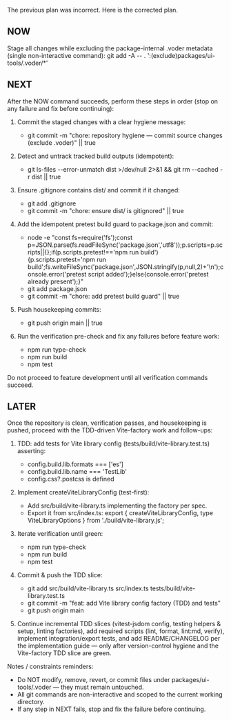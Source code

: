 The previous plan was incorrect. Here is the corrected plan.

## NOW
Stage all changes while excluding the package-internal .voder metadata (single non-interactive command):
git add -A -- . ':(exclude)packages/ui-tools/.voder/*'

## NEXT
After the NOW command succeeds, perform these steps in order (stop on any failure and fix before continuing):

1. Commit the staged changes with a clear hygiene message:
   - git commit -m "chore: repository hygiene — commit source changes (exclude .voder)" || true

2. Detect and untrack tracked build outputs (idempotent):
   - git ls-files --error-unmatch dist >/dev/null 2>&1 && git rm --cached -r dist || true

3. Ensure .gitignore contains dist/ and commit if it changed:
   - git add .gitignore
   - git commit -m "chore: ensure dist/ is gitignored" || true

4. Add the idempotent pretest build guard to package.json and commit:
   - node -e "const fs=require('fs');const p=JSON.parse(fs.readFileSync('package.json','utf8'));p.scripts=p.scripts||{};if(p.scripts.pretest!=='npm run build'){p.scripts.pretest='npm run build';fs.writeFileSync('package.json',JSON.stringify(p,null,2)+'\n');console.error('pretest script added');}else{console.error('pretest already present');}"
   - git add package.json
   - git commit -m "chore: add pretest build guard" || true

5. Push housekeeping commits:
   - git push origin main || true

6. Run the verification pre-check and fix any failures before feature work:
   - npm run type-check
   - npm run build
   - npm test

Do not proceed to feature development until all verification commands succeed.

## LATER
Once the repository is clean, verification passes, and housekeeping is pushed, proceed with the TDD-driven Vite-factory work and follow-ups:

1. TDD: add tests for Vite library config (tests/build/vite-library.test.ts) asserting:
   - config.build.lib.formats === ['es']
   - config.build.lib.name === 'TestLib'
   - config.css?.postcss is defined

2. Implement createViteLibraryConfig (test-first):
   - Add src/build/vite-library.ts implementing the factory per spec.
   - Export it from src/index.ts:
     export { createViteLibraryConfig, type ViteLibraryOptions } from './build/vite-library.js';

3. Iterate verification until green:
   - npm run type-check
   - npm run build
   - npm test

4. Commit & push the TDD slice:
   - git add src/build/vite-library.ts src/index.ts tests/build/vite-library.test.ts
   - git commit -m "feat: add Vite library config factory (TDD) and tests"
   - git push origin main

5. Continue incremental TDD slices (vitest-jsdom config, testing helpers & setup, linting factories), add required scripts (lint, format, lint:md, verify), implement integration/export tests, and add README/CHANGELOG per the implementation guide — only after version-control hygiene and the Vite-factory TDD slice are green.

Notes / constraints reminders:
- Do NOT modify, remove, revert, or commit files under packages/ui-tools/.voder — they must remain untouched.
- All git commands are non-interactive and scoped to the current working directory.
- If any step in NEXT fails, stop and fix the failure before continuing.